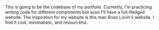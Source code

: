 This is going to be the codebase of my portfolio. Currently, I'm practicing writing code for different components but soon I'll have a full-fledged website. 
The inspiration for my website is this man Brian Lovin's website. I find it cool, minimalistic, and resourceful. 
